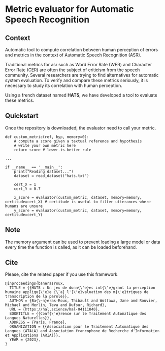 # Metric evaluator for Automatic Speech Recognition

## Context
Automatic tool to compute correlation between human perception of errors and metrics in the context of Automatic Speech Recognition (ASR).

Traditional metrics for asr such as Word Error Rate (WER) and Character Error Rate (CER) are often the subject of criticism from the speech community. Several researchers are trying to find alternatives for automatic system evaluation. To verify and compare these metrics seriously, it is necessary to study its correlation with human perception.

Using a french dataset named **HATS**, we have developed a tool to evaluate these metrics.

## Quickstart

Once the repository is downloaded, the evaluator need to call your metric.

```
def custom_metric(ref, hyp, memory=0):
    # compute a score given a textual reference and hypothesis
    # write your own metric here
    return score # lower-is-better rule

...
 
if __name__ == '__main__':
    print("Reading dataset...")
    dataset = read_dataset("hats.txt")

    cert_X = 1
    cert_Y = 0.7

    x_score = evaluator(custom_metric, dataset, memory=memory, certitude=cert_X) # certitude is useful to filter utterances where humans are unsure
    y_score = evaluator(custom_metric, dataset, memory=memory, certitude=cert_Y)
```

## Note
The memory argument can be used to prevent loading a large model or data every time the function is called, as it can be loaded beforehand. 

## Cite

Please, cite the related paper if you use this framework.

```
@inproceedings{banerasroux,
  TITLE = {{HATS : Un jeu de donn{\'e}es int{\'e}grant la perception humaine appliqu{\'e}e {\`a} l'{\'e}valuation des m{\'e}triques de transcription de la parole}},
  AUTHOR = {Ba{\~n}eras-Roux, Thibault and Wottawa, Jane and Rouvier, Michael and Merlin, Teva and Dufour, Richard},
  URL = {https://hal.science/hal-04111840},
  BOOKTITLE = {{Conf{\'e}rence sur le Traitement Automatique des Langues Naturelles}},
  ADDRESS = {Paris, France},
  ORGANIZATION = {{Association pour le Traitement Automatique des Langues (ATALA) and Association francophone de Recherche d'Information et Applications (ARIA)}},
  YEAR = {2023},
}
```
